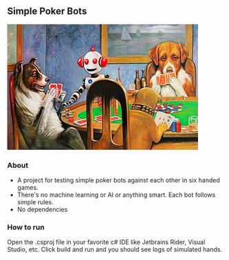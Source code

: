 ## Simple Poker Bots

![Dogs playing poker with a robot](readme.png)

### About

- A project for testing simple poker bots against each other in six handed games. 
- There's no machine learning or AI or anything smart. Each bot follows simple rules.
- No dependencies

### How to run

Open the .csproj file in your favorite c# IDE like Jetbrains Rider, Visual Studio, etc. Click build and run and you should see logs of simulated hands.